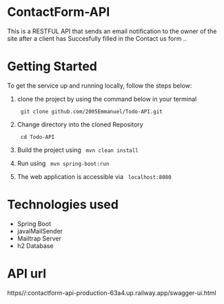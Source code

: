 # ContactForm-API
This is a RESTFUL API  that sends an email notification to the owner of the site after a client has Succesfully filled in the Contact us form ..


# Getting Started
  To get the service up and running locally, follow the steps below:

   1. clone the project by using the command
      below in your terminal
    
       ```  git clone github.com/2005Emmanuel/Todo-API.git  ```
    
   2. Change directory into the cloned Repository
   
       ```  cd Todo-API  ```
    
   3. Build the project using  ```  mvn clean install  ```

   4. Run using ```  mvn spring-boot:run  ```

   5. The web application is accessible via ```  localhost:8080  ``` 


#  Technologies used

 -   Spring Boot
 -   javalMailSender
 -   Mailtrap Server
 -   h2 Database


#  API url
  https//:contactform-api-production-63a4.up.railway.app/swagger-ui.html
